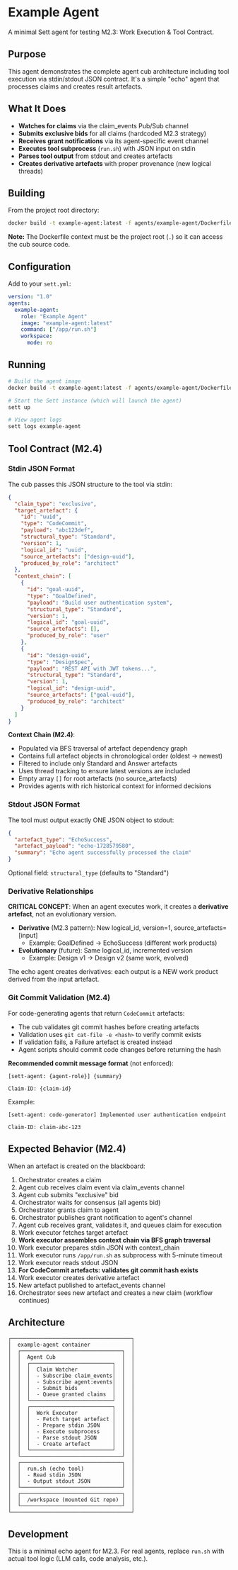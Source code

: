 # Example Agent

A minimal Sett agent for testing M2.3: Work Execution & Tool Contract.

## Purpose

This agent demonstrates the complete agent cub architecture including tool execution via stdin/stdout JSON contract. It's a simple "echo" agent that processes claims and creates result artefacts.

## What It Does

- **Watches for claims** via the claim_events Pub/Sub channel
- **Submits exclusive bids** for all claims (hardcoded M2.3 strategy)
- **Receives grant notifications** via its agent-specific event channel
- **Executes tool subprocess** (`run.sh`) with JSON input on stdin
- **Parses tool output** from stdout and creates artefacts
- **Creates derivative artefacts** with proper provenance (new logical threads)

## Building

From the project root directory:

```bash
docker build -t example-agent:latest -f agents/example-agent/Dockerfile .
```

**Note:** The Dockerfile context must be the project root (`.`) so it can access the cub source code.

## Configuration

Add to your `sett.yml`:

```yaml
version: "1.0"
agents:
  example-agent:
    role: "Example Agent"
    image: "example-agent:latest"
    command: ["/app/run.sh"]
    workspace:
      mode: ro
```

## Running

```bash
# Build the agent image
docker build -t example-agent:latest -f agents/example-agent/Dockerfile .

# Start the Sett instance (which will launch the agent)
sett up

# View agent logs
sett logs example-agent
```

## Tool Contract (M2.4)

### Stdin JSON Format

The cub passes this JSON structure to the tool via stdin:

```json
{
  "claim_type": "exclusive",
  "target_artefact": {
    "id": "uuid",
    "type": "CodeCommit",
    "payload": "abc123def",
    "structural_type": "Standard",
    "version": 1,
    "logical_id": "uuid",
    "source_artefacts": ["design-uuid"],
    "produced_by_role": "architect"
  },
  "context_chain": [
    {
      "id": "goal-uuid",
      "type": "GoalDefined",
      "payload": "Build user authentication system",
      "structural_type": "Standard",
      "version": 1,
      "logical_id": "goal-uuid",
      "source_artefacts": [],
      "produced_by_role": "user"
    },
    {
      "id": "design-uuid",
      "type": "DesignSpec",
      "payload": "REST API with JWT tokens...",
      "structural_type": "Standard",
      "version": 1,
      "logical_id": "design-uuid",
      "source_artefacts": ["goal-uuid"],
      "produced_by_role": "architect"
    }
  ]
}
```

**Context Chain (M2.4)**:
- Populated via BFS traversal of artefact dependency graph
- Contains full artefact objects in chronological order (oldest → newest)
- Filtered to include only Standard and Answer artefacts
- Uses thread tracking to ensure latest versions are included
- Empty array `[]` for root artefacts (no source_artefacts)
- Provides agents with rich historical context for informed decisions

### Stdout JSON Format

The tool must output exactly ONE JSON object to stdout:

```json
{
  "artefact_type": "EchoSuccess",
  "artefact_payload": "echo-1728579580",
  "summary": "Echo agent successfully processed the claim"
}
```

Optional field: `structural_type` (defaults to "Standard")

### Derivative Relationships

**CRITICAL CONCEPT**: When an agent executes work, it creates a **derivative artefact**, not an evolutionary version.

- **Derivative** (M2.3 pattern): New logical_id, version=1, source_artefacts=[input]
  - Example: GoalDefined → EchoSuccess (different work products)
- **Evolutionary** (future): Same logical_id, incremented version
  - Example: Design v1 → Design v2 (same work, evolved)

The echo agent creates derivatives: each output is a NEW work product derived from the input artefact.

### Git Commit Validation (M2.4)

For code-generating agents that return `CodeCommit` artefacts:

- The cub validates git commit hashes before creating artefacts
- Validation uses `git cat-file -e <hash>` to verify commit exists
- If validation fails, a Failure artefact is created instead
- Agent scripts should commit code changes before returning the hash

**Recommended commit message format** (not enforced):
```
[sett-agent: {agent-role}] {summary}

Claim-ID: {claim-id}
```

Example:
```
[sett-agent: code-generator] Implemented user authentication endpoint

Claim-ID: claim-abc-123
```

## Expected Behavior (M2.4)

When an artefact is created on the blackboard:

1. Orchestrator creates a claim
2. Agent cub receives claim event via claim_events channel
3. Agent cub submits "exclusive" bid
4. Orchestrator waits for consensus (all agents bid)
5. Orchestrator grants claim to agent
6. Orchestrator publishes grant notification to agent's channel
7. Agent cub receives grant, validates it, and queues claim for execution
8. Work executor fetches target artefact
9. **Work executor assembles context chain via BFS graph traversal**
10. Work executor prepares stdin JSON with context_chain
11. Work executor runs `/app/run.sh` as subprocess with 5-minute timeout
12. Work executor reads stdout JSON
13. **For CodeCommit artefacts: validates git commit hash exists**
14. Work executor creates derivative artefact
15. New artefact published to artefact_events channel
16. Orchestrator sees new artefact and creates a new claim (workflow continues)

## Architecture

```
┌──────────────────────────────────────┐
│  example-agent container             │
│  ┌────────────────────────────────┐  │
│  │  Agent Cub                     │  │
│  │  ┌──────────────────────────┐  │  │
│  │  │  Claim Watcher           │  │  │
│  │  │  - Subscribe claim_events│  │  │
│  │  │  - Subscribe agent:events│  │  │
│  │  │  - Submit bids           │  │  │
│  │  │  - Queue granted claims  │  │  │
│  │  └──────────────────────────┘  │  │
│  │  ┌──────────────────────────┐  │  │
│  │  │  Work Executor           │  │  │
│  │  │  - Fetch target artefact │  │  │
│  │  │  - Prepare stdin JSON    │  │  │
│  │  │  - Execute subprocess    │  │  │
│  │  │  - Parse stdout JSON     │  │  │
│  │  │  - Create artefact       │  │  │
│  │  └──────────────────────────┘  │  │
│  └────────────────────────────────┘  │
│  ┌────────────────────────────────┐  │
│  │  run.sh (echo tool)            │  │
│  │  - Read stdin JSON             │  │
│  │  - Output stdout JSON          │  │
│  └────────────────────────────────┘  │
│  ┌────────────────────────────────┐  │
│  │  /workspace (mounted Git repo) │  │
│  └────────────────────────────────┘  │
└──────────────────────────────────────┘
```

## Development

This is a minimal echo agent for M2.3. For real agents, replace `run.sh` with actual tool logic (LLM calls, code analysis, etc.).
